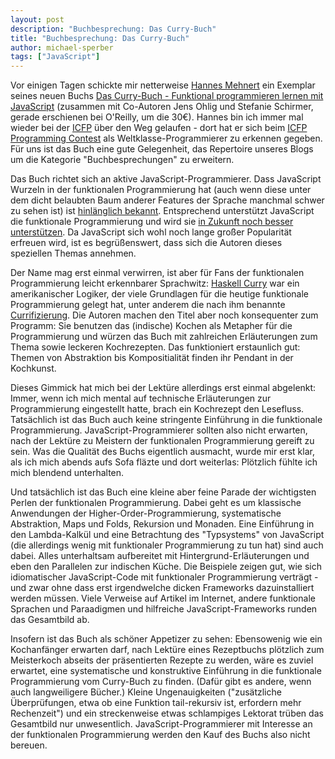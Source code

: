 ```yaml
---
layout: post
description: "Buchbesprechung: Das Curry-Buch"
title: "Buchbesprechung: Das Curry-Buch"
author: michael-sperber
tags: ["JavaScript"]
---
```


Vor einigen Tagen schickte mir netterweise [Hannes
Mehnert](http://www.itu.dk/~hame/) ein Exemplar seines neuen Buchs
[Das Curry-Buch - Funktional programmieren lernen mit
JavaScript](http://www.currybuch.de/) (zusammen mit Co-Autoren Jens
Ohlig und Stefanie Schirmer, gerade erschienen bei O'Reilly, um die
30€).  Hannes bin ich immer mal wieder bei der
[ICFP](http://www.icfpconference.org/) über den Weg gelaufen - dort
hat er sich beim [ICFP Programming
Contest](http://icfpc.plt-scheme.org/) als 
Weltklasse-Programmierer zu erkennen gegeben.  Für uns ist das Buch eine gute
Gelegenheit, das Repertoire unseres Blogs um die Kategorie
"Buchbesprechungen" zu erweitern.

<!-- more start -->

Das Buch richtet sich an aktive JavaScript-Programmierer. Dass
 JavaScript Wurzeln in der funktionalen Programmierung hat (auch
wenn diese unter dem dicht belaubten Baum anderer Features der Sprache
manchmal schwer zu sehen ist) ist [hinlänglich
bekannt](https://brendaneich.com/2008/04/popularity/).  Entsprechend
unterstützt JavaScript die funktionale Programmierung und wird sie [in Zukunft noch
besser unterstützen](http://wiki.ecmascript.org/doku.php?id=harmony:proper_tail_calls).
Da JavaScript sich wohl noch lange großer Popularität erfreuen wird,
ist es begrüßenswert, dass sich die Autoren dieses speziellen Themas
annehmen.

Der Name mag erst einmal verwirren, ist aber für Fans der
funktionalen Programmierung leicht erkennbarer Sprachwitz: [Haskell
Curry](http://en.wikipedia.org/wiki/Haskell_Curry) war ein
amerikanischer Logiker, der viele Grundlagen für die heutige
funktionale Programmierung gelegt hat, unter anderem die nach ihm
benannte [Currifizierung](http://de.wikipedia.org/wiki/Currying).  Die
Autoren machen den Titel aber noch konsequenter zum Programm: Sie
benutzen das (indische) Kochen als Metapher für die Programmierung und
würzen das Buch mit zahlreichen Erläuterungen zum Thema sowie leckeren
Kochrezepten.  Das funktioniert erstaunlich gut: Themen von
Abstraktion bis Kompositialität finden ihr Pendant in der Kochkunst.

Dieses Gimmick hat mich bei der Lektüre allerdings erst einmal
abgelenkt: Immer, wenn ich mich mental auf technische
Erläuterungen zur Programmierung eingestellt hatte, brach ein
Kochrezept den Lesefluss.  Tatsächlich ist das Buch auch keine
stringente Einführung in die funktionale Programmierung.
JavaScript-Programmierer sollten also nicht erwarten, nach der Lektüre
zu Meistern der funktionalen Programmierung gereift zu sein. 
Was die Qualität des Buchs eigentlich
ausmacht, wurde mir erst klar, als ich mich abends aufs Sofa fläzte
und dort weiterlas:  Plötzlich fühlte ich mich blendend unterhalten.

Und tatsächlich ist das Buch eine kleine aber feine Parade der
wichtigsten Perlen der funktionalen Programmierung.  Dabei geht es um
klassische Anwendungen der Higher-Order-Programmierung, systematische
Abstraktion, Maps und Folds, Rekursion und Monaden.  Eine Einführung
in den Lambda-Kalkül und eine Betrachtung des "Typsystems" von
JavaScript (die allerdings wenig mit funktionaler Programmierung zu
tun hat) sind auch dabei.
Alles unterhaltsam aufbereitet mit Hintergrund-Erläuterungen und eben
den Parallelen zur indischen Küche.  Die Beispiele zeigen gut,
wie sich idiomatischer JavaScript-Code mit funktionaler Programmierung
verträgt - und zwar ohne dass erst irgendwelche dicken Frameworks
dazuinstalliert werden müssen.  Viele Verweise auf Artikel im
Internet, andere funktionale Sprachen und Paraadigmen
und hilfreiche JavaScript-Frameworks runden das Gesamtbild ab.

Insofern ist das Buch als schöner Appetizer zu sehen: Ebensowenig wie
ein Kochanfänger erwarten darf, nach Lektüre eines Rezeptbuchs
plötzlich zum Meisterkoch abseits der präsentierten Rezepte zu werden,
wäre es zuviel erwartet, eine systematische und konstruktive Einführung in
die funktionale Programmierung vom Curry-Buch zu finden.
(Dafür gibt es andere, wenn auch
langweiligere Bücher.)  Kleine Ungenauigkeiten ("zusätzliche
Überprüfungen, etwa ob eine Funktion tail-rekursiv ist, erfordern mehr
Rechenzeit") und ein streckenweise etwas schlampiges Lektorat trüben
das Gesamtbild nur unwesentlich.  JavaScript-Programmierer mit
Interesse an der funktionalen Programmierung werden den Kauf des Buchs
also nicht bereuen.

<!-- more end -->

